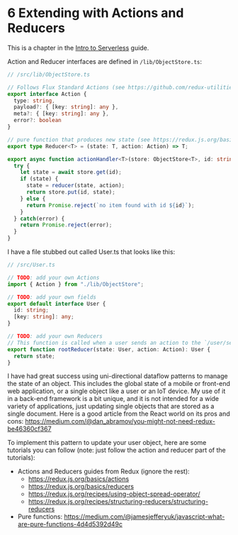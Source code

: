 # 6 Extending with Actions and Reducers

This is a chapter in the [Intro to Serverless](README.md) guide.

Action and Reducer interfaces are defined in `/lib/ObjectStore.ts`:

```TypeScript
// /src/lib/ObjectStore.ts

// Follows Flux Standard Actions (see https://github.com/redux-utilities/flux-standard-action)
export interface Action {
  type: string,
  payload?: { [key: string]: any },
  meta?: { [key: string]: any },
  error?: boolean 
}

// pure function that produces new state (see https://redux.js.org/basics/reducers/#handling-actions)
export type Reducer<T> = (state: T, action: Action) => T;

export async function actionHandler<T>(store: ObjectStore<T>, id: string, action: Action, reducer: Reducer<T>): Promise<T> {
  try {
    let state = await store.get(id);
    if (state) {
      state = reducer(state, action);
      return store.put(id, state);
    } else {
      return Promise.reject(`no item found with id ${id}`);
    }
  } catch(error) {
    return Promise.reject(error);
  }
}
```

I have a file stubbed out called User.ts that looks like this:

```TypeScript
// /src/User.ts

// TODO: add your own Actions
import { Action } from "./lib/ObjectStore";

// TODO: add your own fields
export default interface User { 
  id: string;
  [key: string]: any;
}

// TODO: add your own Reducers
// This function is called when a user sends an action to the `/user/self/action`
export function rootReducer(state: User, action: Action): User {
  return state;
}
```

I have had great success using uni-directional dataflow patterns to manage the state of an object. This includes the global state of a mobile or front-end web application, or a single object like a user or an IoT device. My use of it in a back-end framework is a bit unique, and it is not intended for a wide variety of applications, just updating single objects that are stored as a single document. Here is a good article from the React world on its pros and cons: https://medium.com/@dan_abramov/you-might-not-need-redux-be46360cf367

To implement this pattern to update your user object, here are some tutorials you can follow (note: just follow the action and reducer part of the tutorials):

- Actions and Reducers guides from Redux (ignore the rest):
  - https://redux.js.org/basics/actions
  - https://redux.js.org/basics/reducers
  - https://redux.js.org/recipes/using-object-spread-operator/
  - https://redux.js.org/recipes/structuring-reducers/structuring-reducers
- Pure functions: https://medium.com/@jamesjefferyuk/javascript-what-are-pure-functions-4d4d5392d49c
